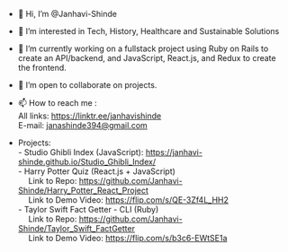 - 👋 Hi, I’m @Janhavi-Shinde
- 👀 I’m interested in Tech, History, Healthcare and Sustainable Solutions
- 🌱 I’m currently working on a fullstack project using Ruby on Rails to create an API/backend, and JavaScript, React.js, and Redux to create the frontend.
- 💞️ I’m open to collaborate on projects.
- 📫 How to reach me : <br />
      All links: https://linktr.ee/janhavishinde <br />
      E-mail: janashinde394@gmail.com <br />
      
- Projects: <br />
      - Studio Ghibli Index (JavaScript): https://janhavi-shinde.github.io/Studio_Ghibli_Index/ <br />
      -  Harry Potter Quiz (React.js + JavaScript) <br />
          &emsp; Link to Repo: https://github.com/Janhavi-Shinde/Harry_Potter_React_Project <br />
          &emsp; Link to Demo Video: https://flip.com/s/QE-3Zf4L_HH2 <br /> 
      - Taylor Swift Fact Getter - CLI (Ruby) <br />
          &emsp; Link to Repo: https://github.com/Janhavi-Shinde/Taylor_Swift_FactGetter <br/>
          &emsp; Link to Demo Video: https://flip.com/s/b3c6-EWtSE1a
      
     

<!---
Janhavi-Shinde/Janhavi-Shinde is a ✨ special ✨ repository because its `README.md` (this file) appears on your GitHub profile.
You can click the Preview link to take a look at your changes.
--->
